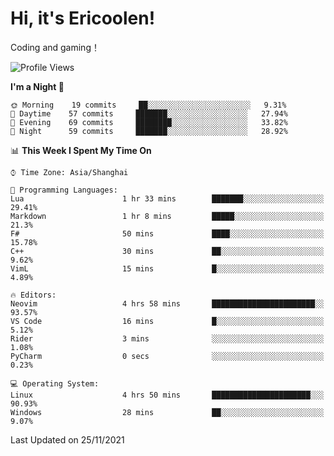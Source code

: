 # Hi, it's Ericoolen!
Coding and gaming！

<!--START_SECTION:waka-->
![Profile Views](http://img.shields.io/badge/Profile%20Views-1-blue)

**I'm a Night 🦉** 

```text
🌞 Morning    19 commits     ██░░░░░░░░░░░░░░░░░░░░░░░   9.31% 
🌆 Daytime    57 commits     ███████░░░░░░░░░░░░░░░░░░   27.94% 
🌃 Evening    69 commits     ████████░░░░░░░░░░░░░░░░░   33.82% 
🌙 Night      59 commits     ███████░░░░░░░░░░░░░░░░░░   28.92%

```


📊 **This Week I Spent My Time On** 

```text
⌚︎ Time Zone: Asia/Shanghai

💬 Programming Languages: 
Lua                      1 hr 33 mins        ███████░░░░░░░░░░░░░░░░░░   29.41% 
Markdown                 1 hr 8 mins         █████░░░░░░░░░░░░░░░░░░░░   21.3% 
F#                       50 mins             ████░░░░░░░░░░░░░░░░░░░░░   15.78% 
C++                      30 mins             ██░░░░░░░░░░░░░░░░░░░░░░░   9.62% 
VimL                     15 mins             █░░░░░░░░░░░░░░░░░░░░░░░░   4.89%

🔥 Editors: 
Neovim                   4 hrs 58 mins       ███████████████████████░░   93.57% 
VS Code                  16 mins             █░░░░░░░░░░░░░░░░░░░░░░░░   5.12% 
Rider                    3 mins              ░░░░░░░░░░░░░░░░░░░░░░░░░   1.08% 
PyCharm                  0 secs              ░░░░░░░░░░░░░░░░░░░░░░░░░   0.23%

💻 Operating System: 
Linux                    4 hrs 50 mins       ██████████████████████░░░   90.93% 
Windows                  28 mins             ██░░░░░░░░░░░░░░░░░░░░░░░   9.07%

```


 Last Updated on 25/11/2021
<!--END_SECTION:waka-->

